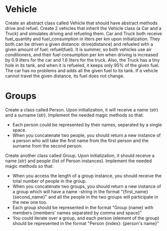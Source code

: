 # Vehicle
Create an abstract class called Vehicle that should have abstract methods drive and refuel. Create 2 vehicles that inherit the Vehicle class (a Car and a Truck) and simulates driving and refueling them. Car and Truck both receive fuel_quantity and fuel_consumption in liters per km upon initialization. They both can be driven a given distance: drive(distance) and refueled with a given amount of fuel: refuel(fuel). It is summer, so both vehicles use air conditioners, and their fuel consumption per km when driving is increased by 0.9 liters for the car and 1.6 liters for the truck. Also, the Truck has a tiny hole in its tank, and when it is refueled, it keeps only 95% of the given fuel. The car has no problems and adds all the given fuel to its tank. If a vehicle cannot travel the given distance, its fuel does not change.


# Groups
Create a class called Person. Upon initialization, it will receive a name (str) and a surname (str). Implement the needed magic methods so that:
- Each person could be represented by their names, separated by a single space.
- When you concatenate two people, you should return a new instance of a person who will take the first name from the first person and the surname from the second person.

Create another class called Group. Upon initialization, it should receive a name (str) and people (list of Person instances). Implement the needed magic methods so that:
- When you access the length of a group instance, you should receive the total number of people in the group.
- When you concatenate two groups, you should return a new instance of a group which will have a name -string in the format "{first_name} {second_name}" and all the people in the two groups will participate in the new one too.
- Each group should be represented in the format "Group {name} with members {members' names separated by comma and space}"
- You could iterate over a group, and each person (element of the group) should be represented in the format "Person {index}: {person's name}"
